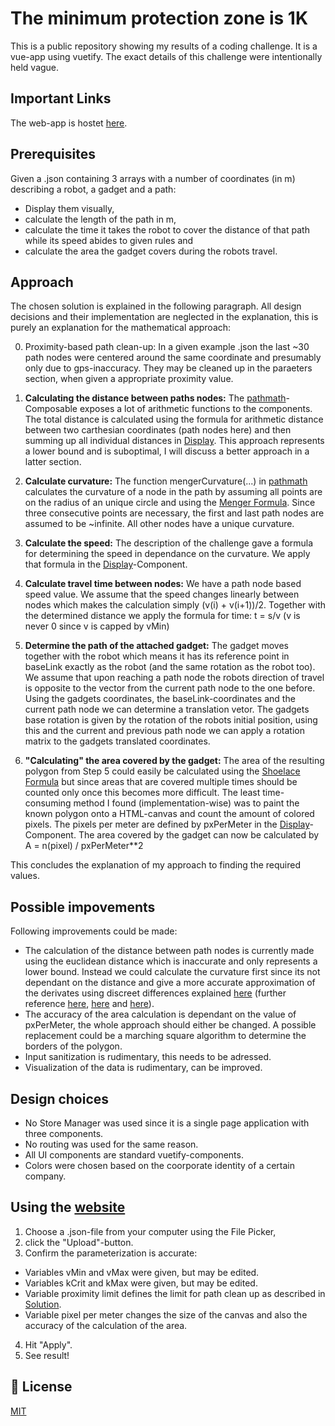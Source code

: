 # The minimum protection zone is 1K

This is a public repository showing my results of a coding challenge. It is a vue-app using vuetify. The exact details of this challenge were intentionally held vague.

## Important Links

The web-app is hostet [here](https://daedals.github.io/minimum-protection-zone/).

## Prerequisites

Given a .json containing 3 arrays with a number of coordinates (in m) describing a robot, a gadget and a path:
- Display them visually,
- calculate the length of the path in m,
- calculate the time it takes the robot to cover the distance of that path while its speed abides to given rules and
- calculate the area the gadget covers during the robots travel.

## Approach

The chosen solution is explained in the following paragraph. All design decisions and their implementation are neglected in the explanation, this is purely an explanation for the mathematical approach:

0. Proximity-based path clean-up:
In a given example .json the last ~30 path nodes were centered around the same coordinate and presumably only due to gps-inaccuracy. They may be cleaned up in the paraeters section, when given a appropriate proximity value.

1. **Calculating the distance between paths nodes:**
The [pathmath](https://github.com/daedals/minimum-protection-zone/blob/main/src/composables/pathmath.ts)-Composable exposes a lot of arithmetic functions to the components. The total distance is calculated using the formula for arithmetic distance between two carthesian coordinates (path nodes here) and then summing up all individual distances in [Display](https://github.com/daedals/minimum-protection-zone/blob/main/src/components/Display.vue). This approach represents a lower bound and is suboptimal, I will discuss a better approach in a latter section.

2. **Calculate curvature:**
The function mengerCurvature(...) in [pathmath](https://github.com/daedals/minimum-protection-zone/blob/main/src/composables/pathmath.ts) calculates the curvature of a node in the path by assuming all points are on the radius of an unique circle and using the [Menger Formula](https://en.wikipedia.org/wiki/Menger_curvature). Since three consecutive points are necessary, the first and last path nodes are assumed to be ~infinite. All other nodes have a unique curvature.

3. **Calculate the speed:**
The description of the challenge gave a formula for determining the speed in dependance on the curvature. We apply that formula in the [Display](https://github.com/daedals/minimum-protection-zone/blob/main/src/components/Display.vue)-Component.

4. **Calculate travel time between nodes:**
We have a path node based speed value. We assume that the speed changes linearly between nodes which makes the calculation simply (v(i) + v(i+1))/2. Together with the determined distance we apply the formula for time: t = s/v (v is never 0 since v is capped by vMin)

5. **Determine the path of the attached gadget:**
The gadget moves together with the robot which means it has its reference point in baseLink exactly as the robot (and the same rotation as the robot too). We assume that upon reaching a path node the robots direction of travel is opposite to the vector from the current path node to the one before. Using the gadgets coordinates, the baseLink-coordinates and the current path node we can determine a translation vetor. The gadgets base rotation is given by the rotation of the robots initial position, using this and the current and previous path node we can apply a rotation matrix to the gadgets translated coordinates.

6. **"Calculating" the area covered by the gadget:**
The area of the resulting polygon from Step 5 could easily be calculated using the [Shoelace Formula](https://en.wikipedia.org/wiki/Shoelace_formula) but since areas that are covered multiple times should be counted only once this becomes more difficult. The least time-consuming method I found (implementation-wise) was to paint the known polygon onto a HTML-canvas and count the amount of colored pixels. The pixels per meter are defined by pxPerMeter in the [Display](https://github.com/daedals/minimum-protection-zone/blob/main/src/components/Display.vue)-Component. The area covered by the gadget can now be calculated by A = n(pixel) / pxPerMeter**2

This concludes the explanation of my approach to finding the required values.

## Possible impovements

Following improvements could be made:

- The calculation of the distance between path nodes is currently made using the euclidean distance which is inaccurate and only represents a lower bound. Instead we could calculate the curvature first since its not dependant on the distance and give a more accurate approximation of the derivates using discreet differences explained [here](https://stackoverflow.com/questions/67674535/how-to-calculate-the-point-by-point-radius-of-curvature-of-a-trajectory-that-is) (further reference [here](https://math.stackexchange.com/questions/2707900/finding-a-smooth-path-between-points-on-a-2d-map-with-maximum-curvature), [here](https://www.mathworks.com/matlabcentral/answers/2096886-what-is-the-best-way-of-calculating-the-path-length-of-a-freely-moving-tracked-animal) and [here](https://www.researchgate.net/publication/242547898_Path_Estimation_from_GPS_Tracks)).
- The accuracy of the area calculation is dependant on the value of pxPerMeter, the whole approach should either be changed. A possible replacement could be a marching square algorithm to determine the borders of the polygon.
- Input sanitization is rudimentary, this needs to be adressed.
- Visualization of the data is rudimentary, can be improved.

## Design choices

- No Store Manager was used since it is a single page application with three components.
- No routing was used for the same reason.
- All UI components are standard vuetify-components.
- Colors were chosen based on the coorporate identity of a certain company.

## Using the [website](https://daedals.github.io/minimum-protection-zone/)

1. Choose a .json-file from your computer using the File Picker,
2. click the "Upload"-button.
3. Confirm the parameterization is accurate:
- Variables vMin and vMax were given, but may be edited.
- Variables kCrit and kMax were given, but may be edited.
- Variable proximity limit defines the limit for path clean up as described in [Solution](#solution).
- Variable pixel per meter changes the size of the canvas and also the accuracy of the calculation of the area.
4. Hit "Apply".
5. See result!

## 📑 License
[MIT](http://opensource.org/licenses/MIT)
